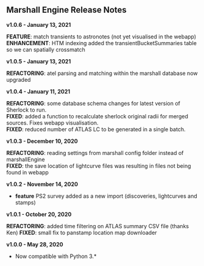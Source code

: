 
## Marshall Engine Release Notes

**v1.0.6 - January 13, 2021**

**FEATURE**: match transients to astronotes (not yet visualised in the webapp)  
**ENHANCEMENT**: HTM indexing added the transientBucketSummaries table so we can spatially crossmatch   

**v1.0.5 - January 13, 2021**

**REFACTORING**: atel parsing and matching within the marshall database now upgraded

**v1.0.4 - January 11, 2021**

**REFACTORING**: some database schema changes for latest version of Sherlock to run.  
**FIXED**: added a function to recalculate sherlock original radii for merged sources. Fixes webapp visualisation.  
**FIXED**: reduced number of ATLAS LC to be generated in a single batch.  

**v1.0.3 - December 10, 2020**

**REFACTORING**: reading settings from marshall config folder instead of marshallEngine  
**FIXED**: the save location of lightcurve files was resulting in files not being found in webapp

**v1.0.2 - November 14, 2020**

* **feature** PS2 survey added as a new import (discoveries, lightcurves and stamps)

**v1.0.1 - October 20, 2020**

**REFACTORING**: added time filtering on ATLAS summary CSV file (thanks Ken)
**FIXED**: small fix to panstamp location map downloader

**v1.0.0 - May 28, 2020**

* Now compatible with Python 3.*
